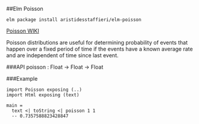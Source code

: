 ##Elm Poisson

`elm package install aristidesstaffieri/elm-poisson`

[Poisson WIKI](https://en.wikipedia.org/wiki/Poisson_distribution)

Poisson distributions are useful for determining probability of events
that happen over a fixed period of time if the events have a known
average rate and are independent of time since last event.

###API
poisson : Float -> Float -> Float


###Example

```
import Poisson exposing (..)
import Html exposing (text)

main =
  text <| toString <| poisson 1 1
  -- 0.7357588823428847
```
